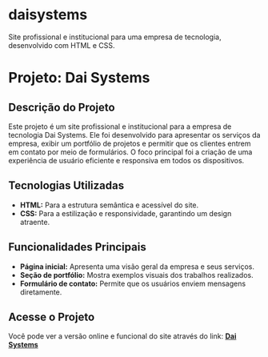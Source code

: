 # daisystems
Site profissional e institucional para uma empresa de tecnologia, desenvolvido com HTML e CSS.

# Projeto: Dai Systems

## Descrição do Projeto
Este projeto é um site profissional e institucional para a empresa de tecnologia Dai Systems. Ele foi desenvolvido para apresentar os serviços da empresa, exibir um portfólio de projetos e permitir que os clientes entrem em contato por meio de formulários. O foco principal foi a criação de uma experiência de usuário eficiente e responsiva em todos os dispositivos.

## Tecnologias Utilizadas
* **HTML:** Para a estrutura semântica e acessível do site.
* **CSS:** Para a estilização e responsividade, garantindo um design atraente.

## Funcionalidades Principais
* **Página inicial:** Apresenta uma visão geral da empresa e seus serviços.
* **Seção de portfólio:** Mostra exemplos visuais dos trabalhos realizados.
* **Formulário de contato:** Permite que os usuários enviem mensagens diretamente.

## Acesse o Projeto
Você pode ver a versão online e funcional do site através do link:
[**Dai Systems**](https://daisystems.com.br/)
